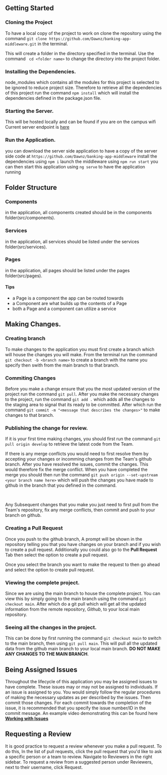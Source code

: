 ## Getting Started

### Cloning the Project

To have a local copy of the project to work on clone the repository using the command `git clone https://github.com/Dawnz/banking-app-middleware.git` in the terminal.

This will create a folder  in the directory specified in the terminal. Use the command ` cd <folder name>` to change the directory into the project folder.

### Installing the Dependencies.

node_modules which contains all the modules for this project is selected to be ignored to reduce project size. Therefore to retrieve all the dependencies of this project run the command `npm install` which will install the dependencies defined in the package.json file.

### Starting the Server.

This will be hosted locally and can be found if you are on the campus wifi
Current server endpoint is [here](http://10.44.16.148:8080/)

### Run the Application.
you can download the server side application to have a copy of the server side code at `https://github.com/Dawnz/banking-app-middleware`
install the dependencies using `npm i`
launch the middleware using `npm run start`
you can then start this application using  `ng serve` to have the application running

## Folder Structure

### Components
in the application, all components created should be in the components folder(src/components).

### Services
in the application, all services should be listed under the services folder(src/services).

### Pages
in the application, all pages should be listed under the pages folder(src/pages). 

#### Tips
- a Page is a component the app can be routed towards
- a Component are what builds up the contents of a Page
- both a Page and a component can utilize a service


## Making Changes.

### Creating branch

To make changes to the application you must first create a branch which will house the changes you will make.
From the terminal run the command `git checkout -b <branch name>` to create a branch with the name you specify then swith from the main branch to that branch.

### Commiting Changes

Before you make a change ensure that you the most updated version of the project run the command `git pull`.
After you make the necessary changes to the project, run the command `git add .` which adds all the changes to the staging area to signal that its ready to be committed. After which run the command `git commit -m "<message that describes the changes>"` to make changes to that branch.

### Publishing the change for review.
If it is your first time making changes, you should first run the command `git pull origin develop` to retrieve the latest code from the Team. 
<br>

If there is any merge conflicts you would need to first resolve them by accepting your changes or incomming changes from the Team's github branch. 
After you have resolved the issues, commit the changes. This would therefore fix the merge conflict. When you have completed the merge you should then run the command `git push origin --set-upstream <your branch name here>` which will push the changes you have made to github in the branch that you defined in the command.

<br>

Any Subsequent changes that you make you just need to first pull from the Team's repository, fix any merge conflicts, then commit and push to your branch on github. 

### Creating a Pull Request

Once you push to the github branch, A prompt will be shown in the repository telling you that you have changes on your branch and if you wish to create a pull request. 
Additionally you could also go to the **Pull Request** Tab then select the option to create a pull request. 

Once you select the branch you want to make the request to then go ahead and select the option to create pull request.


### Viewing the complete project.

Since we are using the main branch to house the complete project. You can view this by simply going to the main branch using the command `git checkout main`. After which do a git pull which will get all the updated information from the remote repository, <em>Github</em>, to your local main repository.

### Seeing all the changes in the project.

This can be done by first running the command `git checkout main` to switch to the main branch, then using `git pull main`. This will pull all the updated data from the github main branch to your local main branch. **DO NOT MAKE ANY CHANGES TO THE MAIN BRANCH**. 

## Being Assigned Issues
Throughout the lifecycle of this application you may be assigned issues to have complete. These issues may or may not be assigned to individuals. If an issue is assigned to you. You would simply follow the regular procedures of making the necessary updates as per described by the issues. Then commit those changes. For each commit towards the completion of the issue, it is recommended that you specify the issue number/ID in the commit message. An example video demonstrating this can be found here **[Working with Issues](https://youtu.be/TKJ4RdhyB5Y)**

## Requesting a Review
It is good practice to request a review whenever you make a pull request. To do this, In the list of pull requests, click the pull request that you'd like to ask a specific person or a team to review. Navigate to Reviewers in the right sidebar. To request a review from a suggested person under Reviewers, next to their username, click Request.
